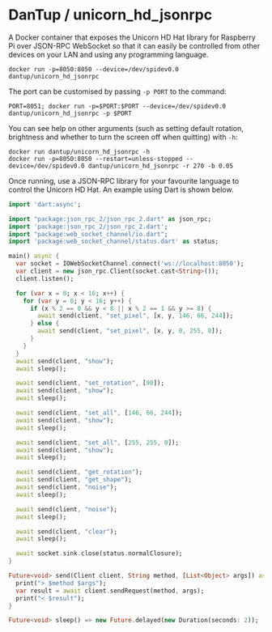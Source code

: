 # DanTup / unicorn_hd_jsonrpc

A Docker container that exposes the Unicorn HD Hat library for Raspberry Pi over JSON-RPC WebSocket so that it can easily be controlled from other devices on your LAN and using any programming language.

```
docker run -p=8050:8050 --device=/dev/spidev0.0 dantup/unicorn_hd_jsonrpc
```

The port can be customised by passing `-p PORT` to the command:

```
PORT=8051; docker run -p=$PORT:$PORT --device=/dev/spidev0.0 dantup/unicorn_hd_jsonrpc -p $PORT
```

You can see help on other arguments (such as setting default rotation, brightness and whether to turn the screen off when quitting) with `-h`:

```
docker run dantup/unicorn_hd_jsonrpc -h
docker run -p=8050:8050 --restart=unless-stopped --device=/dev/spidev0.0 dantup/unicorn_hd_jsonrpc -r 270 -b 0.05
```

Once running, use a JSON-RPC library for your favourite language to control the Unicorn HD Hat. An example using Dart is shown below.

```dart
import 'dart:async';

import "package:json_rpc_2/json_rpc_2.dart" as json_rpc;
import 'package:json_rpc_2/json_rpc_2.dart';
import "package:web_socket_channel/io.dart";
import 'package:web_socket_channel/status.dart' as status;

main() async {
  var socket = IOWebSocketChannel.connect('ws://localhost:8050');
  var client = new json_rpc.Client(socket.cast<String>());
  client.listen();

  for (var x = 0; x < 16; x++) {
    for (var y = 0; y < 16; y++) {
      if (x % 2 == 0 && y < 8 || x % 2 == 1 && y >= 8) {
        await send(client, "set_pixel", [x, y, 146, 66, 244]);
      } else {
        await send(client, "set_pixel", [x, y, 0, 255, 0]);
      }
    }
  }
  await send(client, "show");
  await sleep();

  await send(client, "set_rotation", [90]);
  await send(client, "show");
  await sleep();

  await send(client, "set_all", [146, 66, 244]);
  await send(client, "show");
  await sleep();

  await send(client, "set_all", [255, 255, 0]);
  await send(client, "show");
  await sleep();

  await send(client, "get_rotation");
  await send(client, "get_shape");
  await send(client, "noise");
  await sleep();

  await send(client, "noise");
  await sleep();

  await send(client, "clear");
  await sleep();

  await socket.sink.close(status.normalClosure);
}

Future<void> send(Client client, String method, [List<Object> args]) async {
  print("> $method $args");
  var result = await client.sendRequest(method, args);
  print("< $result");
}

Future<void> sleep() => new Future.delayed(new Duration(seconds: 2));
```
